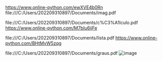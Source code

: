 https://www.online-python.com/ewXVE4b0Rn
file:///C:/Users/202209310897/Documents/imag.pdf




file:///C:/Users/202209310897/Documents/c%C3%A1lculo.pdf
https://www.online-python.com/M7bIu6ijFe



file:///C:/Users/202209310897/Documents/lista.pdf
https://www.online-python.com/BHtMvW5zqg




file:///C:/Users/202209310897/Documents/graus.pdf
![image](https://github.com/user-attachments/assets/40f74ee8-0901-4008-baa1-f51bded1c290)
